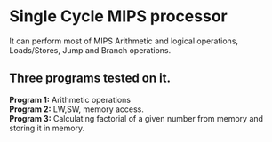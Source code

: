 # Single Cycle MIPS processor
It can perform most of MIPS Arithmetic and logical operations, Loads/Stores, Jump and Branch operations. <br />
## Three programs tested on it.
**Program 1:** Arithmetic operations <br />
**Program 2:** LW,SW, memory access. <br />
**Program 3:** Calculating factorial of a given number from memory and storing it in memory.

